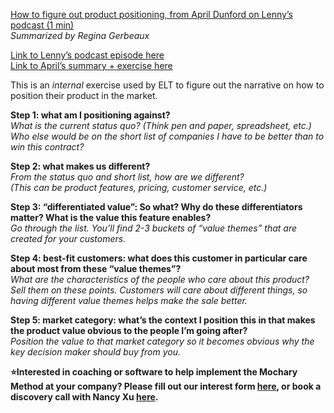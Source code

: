 [How to figure out product positioning, from April Dunford on Lenny’s podcast (1 min)](https://docs.google.com/document/d/1ZezcGt-o5dF1JJLbZfM1R9208Jr9nmxWPbXUiTwvAFg/edit)  
_Summarized by Regina Gerbeaux_

[Link to Lenny’s podcast episode here](https://open.spotify.com/episode/7sJotsZOeokjYTRYlrgKx8)  
[Link to April’s summary \+ exercise here](https://www.aprildunford.com/post/a-product-positioning-exercise)

This is an _internal_ exercise used by ELT to figure out the narrative on how to position their product in the market.

**Step 1: what am I positioning against?**  
_What is the current status quo? (Think pen and paper, spreadsheet, etc.)_  
_Who else would be on the short list of companies I have to be better than to win this contract?_

**Step 2: what makes us different?**  
_From the status quo and short list, how are we different?_  
_(This can be product features, pricing, customer service, etc.)_

**Step 3: “differentiated value”: So what? Why do these differentiators matter? What is the value this feature enables?**  
_Go through the list. You’ll find 2-3 buckets of “value themes” that are created for your customers._

**Step 4: best-fit customers: what does this customer in particular care about most from these “value themes”?**  
_What are the characteristics of the people who care about this product?_  
_Sell them on these points. Customers will care about different things, so having different value themes helps make the sale better._

**Step 5: market category: what’s the context I position this in that makes the product value obvious to the people I’m going after?**  
_Position the value to that market category so it becomes obvious why the key decision maker should buy from you._

**⭐Interested in coaching or software to help implement the Mochary Method at your company? Please fill out our interest form [here](https://mocharymethod.typeform.com/interest), or book a discovery call with Nancy Xu [here](https://calendly.com/nancy-mm/30).**

